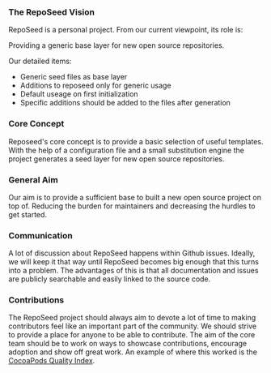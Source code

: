 ### The RepoSeed Vision

RepoSeed is a personal project. From our current viewpoint, its role is:

Providing a generic base layer for new open source repositories.


Our detailed items:
* Generic seed files as base layer
* Additions to reposeed only for generic usage
* Default useage on first initialization
* Specific additions should be added to the files after generation


### Core Concept

Reposeed&#39;s core concept is to provide a basic selection of useful templates. With the help of a configuration file and a small substitution engine the project generates a seed layer for new open source repositories.

### General Aim
Our aim is to provide a sufficient base to built a new open source project on top of. Reducing the burden for maintainers and decreasing the hurdles to get started.

### Communication
A lot of discussion about RepoSeed happens within Github issues. Ideally, we will keep it that way until RepoSeed becomes big enough that this turns into a problem. The advantages of this is that all documentation and issues are publicly searchable and easily linked to the source code.

### Contributions
The RepoSeed project should always aim to devote a lot of time to making contributors feel like an important part of the community. We should strive to provide a place for anyone to be able to contribute. The aim of the core team should be to work on ways to showcase contributions, encourage adoption and show off great work. An example of where this worked is the [CocoaPods Quality Index](http://blog.cocoapods.org/CocoaPods.org-Two-point-Five/).
